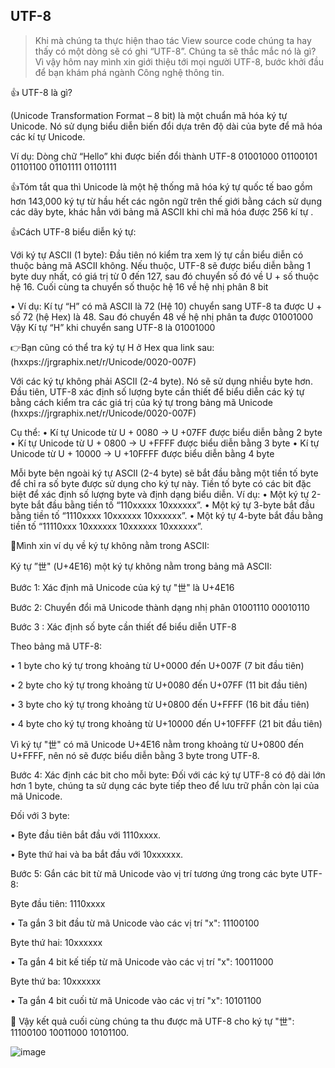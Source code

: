 ## UTF-8

> Khi mà chúng ta thực hiện thao tác View source code chúng ta hay thấy có một dòng sẽ có ghi “UTF-8”. Chúng ta sẽ thắc mắc nó là gì? Vì vậy hôm nay mình xin giới thiệu tới mọi người UTF-8, bước khởi đầu để bạn khám phá ngành Công nghệ thông tin.

👍 UTF-8 là gì?

(Unicode Transformation Format – 8 bit) là một chuẩn mã hóa ký tự Unicode. Nó sử dụng biểu diễn biến đổi dựa trên độ dài của byte để mã hóa các kí tự Unicode.

Ví dụ: Dòng chữ “Hello” khi được biến đổi thành UTF-8
01001000 01100101 01101100 01101111 01101111

👍Tóm tắt qua thì Unicode là một hệ thống mã hóa ký tự quốc tế bao gồm hơn 143,000 ký tự từ hầu hết các ngôn ngữ trên thế giới bằng cách sử dụng các dãy byte, khác hẳn với bảng mã ASCII khi chỉ mã hóa được 256 kí tự .

👍Cách UTF-8 biểu diễn ký tự:

Với ký tự ASCII (1 byte): Đầu tiên nó kiểm tra xem lý tự cần biểu diễn có thuộc bảng mã ASCII không. Nếu thuộc, UTF-8 sẽ được biểu diễn bằng 1 byte duy nhất, có giá trị từ 0 đến 127, sau đó chuyển số đó về U + số thuộc hệ 16. Cuối cùng ta chuyển số thuộc hệ 16 về hệ nhị phân 8 bit

• Ví dụ:
Kí tự “H” có mã ASCII là 72 (Hệ 10) chuyển sang UTF-8 ta được U + số 72 (hệ Hex) là 48. Sau đó chuyển 48 về hệ nhị phân ta được 01001000
Vậy Kí tự “H” khi chuyển sang UTF-8 là 01001000

👉Bạn cũng có thể tra ký tự H ở Hex qua link sau: (hxxps://jrgraphix.net/r/Unicode/0020-007F)

Với các ký tự không phải ASCII (2-4 byte). Nó sẽ sử dụng nhiều byte hơn. Đầu tiên, UTF-8 xác định số lượng byte cần thiết để biểu diễn các ký tự bằng cách kiểm tra các giá trị của ký tự trong bảng mã Unicode (hxxps://jrgraphix.net/r/Unicode/0020-007F)

Cụ thể:
• Kí tự Unicode từ U + 0080 -> U +07FF được biểu diễn bằng 2 byte
• Kí tự Unicode từ U + 0800 -> U +FFFF được biểu diễn bằng 3 byte
• Kí tự Unicode từ U + 10000 -> U +10FFFF được biểu diễn bằng 4 byte

Mỗi byte bên ngoài ký tự ASCII (2-4 byte) sẽ bắt đầu bằng một tiền tố byte để chỉ ra số byte được sử dụng cho ký tự này. Tiền tố byte có các bit đặc biệt để xác định số lượng byte và định dạng biểu diễn. Ví dụ:
• Một ký tự 2-byte bắt đầu bằng tiền tố “110xxxxx 10xxxxxx”.
• Một ký tự 3-byte bắt đầu bằng tiền tố “1110xxxx 10xxxxxx 10xxxxxx”.
• Một ký tự 4-byte bắt đầu bằng tiền tố “11110xxx 10xxxxxx 10xxxxxx 10xxxxxx”.

🤘Mình xin ví dụ về ký tự không nằm trong ASCII:

Ký tự ”世" (U+4E16) một ký tự không nằm trong bảng mã ASCII:

Bước 1: Xác định mã Unicode của ký tự "世" là U+4E16

Bước 2: Chuyển đổi mã Unicode thành dạng nhị phân 01001110 00010110

Bước 3 : Xác định số byte cần thiết để biểu diễn UTF-8

Theo bảng mã UTF-8:

• 1 byte cho ký tự trong khoảng từ U+0000 đến U+007F (7 bit đầu tiên)

• 2 byte cho ký tự trong khoảng từ U+0080 đến U+07FF (11 bit đầu tiên)

• 3 byte cho ký tự trong khoảng từ U+0800 đến U+FFFF (16 bit đầu tiên)

• 4 byte cho ký tự trong khoảng từ U+10000 đến U+10FFFF (21 bit đầu tiên)

Vì ký tự "世" có mã Unicode U+4E16 nằm trong khoảng từ U+0800 đến U+FFFF, nên nó sẽ được biểu diễn bằng 3 byte trong UTF-8.

Bước 4: Xác định các bit cho mỗi byte: Đối với các ký tự UTF-8 có độ dài lớn hơn 1 byte, chúng ta sử dụng các byte tiếp theo để lưu trữ phần còn lại của mã Unicode.

Đối với 3 byte:

• Byte đầu tiên bắt đầu với 1110xxxx.

• Byte thứ hai và ba bắt đầu với 10xxxxxx.

Bước 5: Gắn các bit từ mã Unicode vào vị trí tương ứng trong các byte UTF-8:

Byte đầu tiên: 1110xxxx

• Ta gắn 3 bit đầu từ mã Unicode vào các vị trí "x": 11100100

Byte thứ hai: 10xxxxxx

• Ta gắn 4 bit kế tiếp từ mã Unicode vào các vị trí "x": 10011000

Byte thứ ba: 10xxxxxx

• Ta gắn 4 bit cuối từ mã Unicode vào các vị trí "x": 10101100

🫶 Vậy kết quả cuối cùng chúng ta thu được mã UTF-8 cho ký tự "世": 11100100 10011000 10101100.

![image](https://github.com/yeuubonn2k4/BASIC_OF_CYBER/assets/161863346/beca4732-2e33-4dbb-9f86-c941c7ec4dd3)
